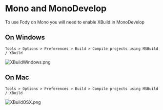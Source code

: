 # Mono and MonoDevelop

To use Fody on Mono you will need to enable XBuild in MonoDevelop

## On Windows 

`Tools > Options > Preferences > Build > Compile projects using MSBuild / XBuild`

![XBuildWindows.png](https://raw.github.com/wiki/SimonCropp/Fody/XBuildWindows.png)


## On Mac

`Tools > Options > Preferences > Build > Compile projects using MSBuild / XBuild`

![XBuildOSX.png](https://raw.github.com/wiki/SimonCropp/Fody/XBuildOSX.png)



